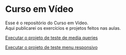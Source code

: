 # Curso em Vídeo

Esse é o repositório do Curso em Vídeo.  
Aqui publicarei os exercícios e projetos feitos nas aulas.

<a href="https://github.com/viniciusvderezende/curso-em-video/tree/main/modulo04/cap25-mediaQueries/mq004/index.html" target="_blank">Executar o projeto de teste de media queries</a>

<a href="https://github.com/viniciusvderezende/curso-em-video/tree/main/modulo04/cap25-mediaQueries/mq005/index.html" target="_blank">Executar o projeto de teste menu responsivo</a>
